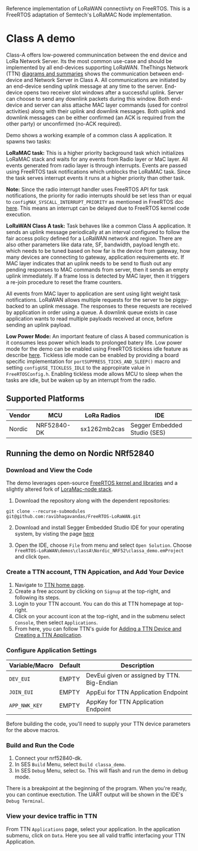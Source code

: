 Reference implementation of LoRaWAN connectiivty on FreeRTOS. This is a FreeRTOS adaptation of Semtech's LoRaMAC Node implementation.

# Class A demo

Class-A offers low-powered communincation between the end device and LoRa Network Server. Its the most common use-case and should be implemented by all end-devices supporting LoRaWAN. TheThings Network (TTN) [diagrams and summaries](https://www.thethingsnetwork.org/docs/lorawan/classes.html) shows the communication between end-device and Network Server in Class A. All communications are initiated by an end-device sending uplink message at any time to the server. End-device opens two receiver slot windows after a successful uplink. Server can choose to send any downlink packets during this window. Both end-device and server can alss attache MAC layer commands (used for control activities) along with their uplink and downlink messages. Both uplink and downlink messages can be either confirmed (an ACK is required from the other party) or unconfirmed (no-ACK required).


Demo shows a working example of a common class A application. It spawns two tasks:

**LoRaMAC task:** This is a higher priority background task which initializes LoRaMAC stack and waits for any events from Radio layer or MaC layer. All events generated from radio layer is through interrupts. Events are passed using FreeRTOS task notifications which unblocks the LoRaMAC task. Since the task serves interrupt events it runs at a higher priority than other task.

**Note:** Since the radio interrupt handler uses FreeRTOS API for task notifications, the priority for radio interrupts should be set less than or equal to  `configMAX_SYSCALL_INTERRUPT_PRIORITY` as mentioned in FreeRTOS doc [here](https://www.freertos.org/a00110.html#kernel_priority). This means an interrupt can be delayed due to FreeRTOS kernel code execution.

**LoRaWAN Class A task:** Task behaves like a common Class A application. It sends an uplink message periodically at an interval configured to follow the fair access policy defined for a LoRaWAN network and region. There are also other parameters like data rate, SF, bandwidth, payload length etc. which needs to be tuned based on how far is the device from gateway, how many devices are connecting to gateway, application requirements etc. If MAC layer indicates that an uplink needs to be send to flush out any pending responses to MAC commands from server, then it sends an empty uplink immediately. If a frame loss is detected by MAC layer, then it triggers a re-join procedure to reset the frame counters.

All events from MAC layer to application are sent using light weight task notifications. LoRaWAN allows multiple requests for the server to be piggy-backed to an uplink message. The responses to these requests are received by application in order using a queue. A downlink queue exists in case application wants to read multiple payloads received at once, before sending an uplink payload.

**Low Power Mode:** An important feature of class A based communication is it consumes less power which leads to prolonged batery life. Low power mode for the demo can be enabled using FreeRTOS tickless idle feature as describe [here](https://www.freertos.org/low-power-tickless-rtos.html). Tickless idle mode can be enabled by providing a board specific implementation for `portSUPPRESS_TICKS_AND_SLEEP()` macro and setting `configUSE_TICKLESS_IDLE` to the appropirate value in `FreeRTOSConfig.h`. Enabling tickless mode allows MCU to sleep when the tasks are idle, but be waken up by an interrupt from the radio. 

## Supported Platforms
Vendor | MCU | LoRa Radios | IDE 
|----|----|----|----
Nordic | NRF52840-DK | sx1262mb2cas | Segger Embedded Studio (SES)


## Running the demo on Nordic NRf52840
### Download and View the Code
The demo leverages open-source [FreeRTOS kernel and libraries](https://github.com/aws/amazon-freertos) and 
a slightly altered fork of [LoraMac-node stack](https://github.com/dachalco/LoRaMac-node).

1) Download the repository along with the dependent repositories:
```
git clone --recurse-submodules git@github.com:ravibhagavandas/FreeRTOS-LoRaWAN.git
```
2) Download and install Segger Embedded Studio IDE for your operating system, by visting the page [here](https://www.segger.com/downloads/embedded-studio/)

2) Open the IDE, choose `File` from menu and select `Open Solution`. Choose `FreeRTOS-LoRaWAN\demos\classA\Nordic_NRF52\classa_demo.emProject` and click `Open`. 

### Create a TTN account, TTN Appication, and Add Your Device
1) Navigate to [TTN home page](https://www.thethingsnetwork.org/).
2) Create a free account by clicking on `Signup` at the top-right, and following its steps.
3) Login to your TTN account. You can do this at TTN homepage at top-right.
4) Click on your account icon at the top-right, and in the submenu select `Console`, then select `Applications`.
6) From here, you can follow TTN's guide for [Adding a TTN Device and Creating a TTN Application](https://www.thethingsnetwork.org/docs/devices/registration.html).

### Configure Application Settings

Variable/Macro | Default | Description 
----|----|----
`DEV_EUI` | EMPTY | DevEui given or assigned by TTN. Big-Endian
`JOIN_EUI`| EMPTY | AppEui for TTN Application Endpoint
`APP_NWK_KEY` | EMPTY | AppKey for TTN Application Endpoint

Before building the code, you'll need to supply your TTN device parameters for the above macros.

### Build and Run the Code
1) Connect your nrf52840-dk.
2) In SES `Build` Menu, select `Build classa_demo`.
3) In SES `Debug` Menu, select `Go`. This will flash and run the demo in debug mode.

There is a breakpoint at the beginning of the program. When you're ready, you can continue exectution.
The UART output will be shown in the IDE's `Debug Terminal`.

### View your device traffic in TTN
From TTN `Applications` page, select your application. In the application submenu, click on `Data`. 
Here you see all valid traffic interfacing your TTN Application.
